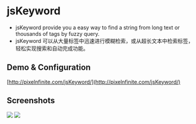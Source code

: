 # jsKeyword

* jsKeyword provide you a easy way to find a string from long text or thousands of tags by fuzzy query.
* jsKeyword 可以从大量标签中迅速进行模糊检索，或从超长文本中检索标签，轻松实现搜索和自动完成功能。

## Demo & Configuration

[http://pixelnfinite.com/jsKeyword/](http://pixelnfinite.com/jsKeyword/) 

## Screenshots

![](http://pixelnfinite.com/jsKeyword/image/1.png)
![](http://pixelnfinite.com/jsKeyword/image/2.png)
